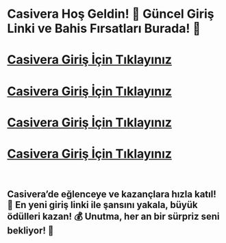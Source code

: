 # Casivera Hoş Geldin! 🚀 Güncel Giriş Linki ve Bahis Fırsatları Burada! 🎉

# [Casivera Giriş İçin Tıklayınız](https://t.ly/IsLRQ)
# [Casivera Giriş İçin Tıklayınız](https://t.ly/IsLRQ)
# [Casivera Giriş İçin Tıklayınız](https://t.ly/IsLRQ)
# [Casivera Giriş İçin Tıklayınız](https://t.ly/IsLRQ)

<br>

## Casivera’de eğlenceye ve kazançlara hızla katıl! 🎯 En yeni giriş linki ile şansını yakala, büyük ödülleri kazan! 💰 Unutma, her an bir sürpriz seni bekliyor! 🎁
